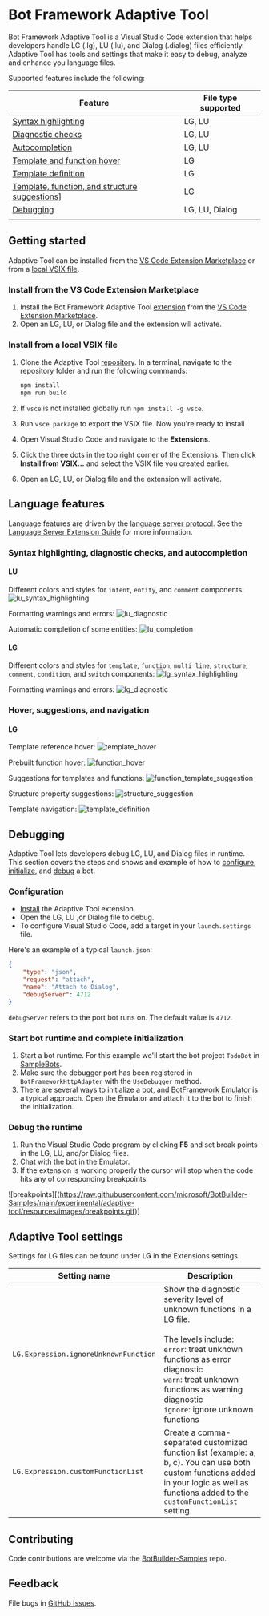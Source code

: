 # Bot Framework Adaptive Tool

Bot Framework Adaptive Tool is a Visual Studio Code extension that helps developers handle LG (.lg), LU (.lu), and Dialog (.dialog) files efficiently. Adaptive Tool has tools and settings that make it easy to debug, analyze and enhance you language files.

Supported features include the following:
<!--
- LG/LU syntax highlighting
- LG/LU diagnostic checks
- LG/LU autocompletion
- LG template and function hover
- LG template definition
- LG template, function, and structure suggestions
- Dialog (.dialog) debugging
- LG debugging
-->

| Feature                                       | File type supported |
|-----------------------------------------------|---------------------|
| [Syntax highlighting](#syntax-highlighting-diagnostic-checks,-and-autocompletion)                           | LG, LU              |
| [Diagnostic checks](#syntax-highlighting-diagnostic-checks,-and-autocompletion)                             | LG, LU              |
| [Autocompletion](#syntax-highlighting-diagnostic-checks,-and-autocompletion)                                | LG, LU              |
| [Template and function hover](#hover,-suggestions,-and-navigation)                   | LG                  |
| [Template definition](#hover,-suggestions,-and-navigation)                           | LG                  |
| [Template, function, and structure suggestions](#hover,-suggestions,-and-navigation)] | LG                  |
| [Debugging](#debugging)                                     | LG, LU, Dialog      |
|||

## Getting started

Adaptive Tool can be installed from the [VS Code Extension Marketplace](#install-from-the-vs-code-extension-marketplace) or from a [local VSIX file](#install-from-a-local-vsix-file).

### Install from the VS Code Extension Marketplace

1. Install the Bot Framework Adaptive Tool [extension](https://marketplace.visualstudio.com/items?itemName=adaptive-tool) from the [VS Code Extension Marketplace](https://marketplace.visualstudio.com/vscode).
1. Open an LG, LU, or Dialog file and the extension will activate.

### Install from a local VSIX file

1. Clone the Adaptive Tool [repository](https://github.com/microsoft/BotBuilder-Samples/tree/main/experimental/adaptive-tool). In a terminal, navigate to the repository folder and run the following commands:

    ```cmd
    npm install
    npm run build
    ```

1. If `vsce` is not installed globally run `npm install -g vsce`.
1. Run `vsce package` to export the VSIX file. Now you're ready to install
1. Open Visual Studio Code and navigate to the **Extensions**.
1. Click the three dots in the top right corner of the Extensions. Then click **Install from VSIX...** and select the VSIX file you created earlier.
1. Open an LG, LU, or Dialog file and the extension will activate.

## Language features

Language features are driven by the [language server protocol](./languageServer.md). See the [Language Server Extension Guide](https://code.visualstudio.com/api/language-extensions/language-server-extension-guide) for more information.

### Syntax highlighting, diagnostic checks, and autocompletion

#### LU

Different colors and styles for `intent`, `entity`, and `comment` components:
![lu_syntax_highlighting](https://raw.githubusercontent.com/microsoft/BotBuilder-Samples/main/experimental/adaptive-tool/resources/images/lu_syntax_highlighting.png)

Formatting warnings and errors:
![lu_diagnostic](https://raw.githubusercontent.com/microsoft/BotBuilder-Samples/main/experimental/adaptive-tool/resources/images/lu_diagnostic.png)

Automatic completion of some entities:
![lu_completion](https://raw.githubusercontent.com/microsoft/BotBuilder-Samples/main/experimental/adaptive-tool/resources/images/lu_completion.gif)

#### LG

Different colors and styles for `template`, `function`, `multi line`, `structure`, `comment`, `condition`, and `switch` components:
![lg_syntax_highlighting](https://raw.githubusercontent.com/microsoft/BotBuilder-Samples/main/experimental/adaptive-tool/resources/images/lg_syntax_highlighting.png)

Formatting warnings and errors:
![lg_diagnostic](https://raw.githubusercontent.com/microsoft/BotBuilder-Samples/main/experimental/adaptive-tool/resources/images/lg_diagnostic.gif)

### Hover, suggestions, and navigation

#### LG

Template reference hover:
![template_hover](https://raw.githubusercontent.com/microsoft/BotBuilder-Samples/main/experimental/adaptive-tool/resources/images/template_hover.png)

Prebuilt function hover:
![function_hover](https://raw.githubusercontent.com/microsoft/BotBuilder-Samples/main/experimental/adaptive-tool/resources/images/function_hover.png)

Suggestions for templates and functions:
![function_template_suggestion](https://raw.githubusercontent.com/microsoft/BotBuilder-Samples/main/experimental/adaptive-tool/resources/images/function_template_suggestion.gif)

Structure property suggestions:
![structure_suggestion](https://raw.githubusercontent.com/microsoft/BotBuilder-Samples/main/experimental/adaptive-tool/resources/images/structure_suggestion.gif)

Template navigation:
![template_definition](https://raw.githubusercontent.com/microsoft/BotBuilder-Samples/main/experimental/adaptive-tool/resources/images/template_definition.gif)

## Debugging

Adaptive Tool lets developers debug LG, LU, and Dialog files in runtime. This section covers the steps and shows and example of how to [configure](#configuration), [initialize](#start-bot-runtime-and-complete-initialization), and [debug](#debug-the-runtime) a bot.

### Configuration

- [Install](#getting-started) the Adaptive Tool extension.
- Open the LG, LU ,or Dialog file to debug.
- To configure Visual Studio Code, add a target in your `launch.settings` file.

Here's an example of a typical `launch.json`:

```json
{
    "type": "json",
    "request": "attach",
    "name": "Attach to Dialog",
    "debugServer": 4712
}
```

`debugServer` refers to the port bot runs on. The default value is `4712`.

### Start bot runtime and complete initialization

1. Start a bot runtime. For this example we'll start the bot project `TodoBot` in [SampleBots](https://github.com/microsoft/botbuilder-dotnet/tree/hond/debugger/tests/Microsoft.Bot.Builder.TestBot.Json).
1. Make sure the debugger port has been registered in `BotFrameworkHttpAdapter` with the `UseDebugger` method.
1. There are several ways to initialize a bot, and [BotFramework Emulator](https://github.com/microsoft/BotFramework-Emulator) is a typical approach. Open the Emulator and attach it to the bot to finish the initialization.

### Debug the runtime

1. Run the Visual Studio Code program by clicking **F5** and set break points in the LG, LU, and/or Dialog files.
1. Chat with the bot in the Emulator.
1. If the extension is working properly the cursor will stop when the code hits any of corresponding breakpoints.

![breakpoints][(https://raw.githubusercontent.com/microsoft/BotBuilder-Samples/main/experimental/adaptive-tool/resources/images/breakpoints.gif)]

## Adaptive Tool settings

Settings for LG files can be found under **LG** in the Extensions settings.

|Setting name|Description|
|-----|---------------|
|`LG.Expression.ignoreUnknownFunction`|Show the diagnostic severity level of unknown functions in a LG file.<br><br>The levels include:<br/>`error`: treat unknown functions as error diagnostic<br>`warn`: treat unknown functions as warning diagnostic<br>`ignore`: ignore unknown functions|
|`LG.Expression.customFunctionList`| Create a comma-separated customized function list (example: a, b, c). You can use both custom functions added in your logic as well as functions added to the `customFunctionList` setting.|

## Contributing

Code contributions are welcome via the [BotBuilder-Samples](https://github.com/microsoft/BotBuilder-Samples) repo.

## Feedback

File bugs in [GitHub Issues](https://github.com/Microsoft/BotBuilder-Samples/issues).
